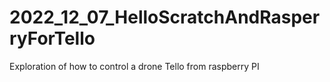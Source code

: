 # 2022_12_07_HelloScratchAndRasperryForTello
Exploration of how to control a drone Tello from raspberry PI
